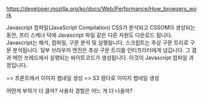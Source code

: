 https://developer.mozilla.org/ko/docs/Web/Performance/How_browsers_work

Javascript 컴파일(JavaScript Compilation)
CSS가 분석되고 CSSOM이 생성되는 동안, 프리 스캐너 덕에 Javascript 파일 같은 다른 자원도 다운로드 됩니다. Javascript는 해석, 컴파일, 구문 분석 및 실행됩니다. 스크립트는 추상 구문 트리로 구문 분석됩니다. 일부 브라우저 엔진은 추상 구문 트리를 인터프리터에게 넘깁니다. 그 결과 메인 쓰레드에서 실행되는 바이트코드가 생성됩니다. 이것이 Javascript 컴파일 과정입니다.

=> 프론트에서 이미지 썸네일 생성
=> S3 람다로 이미지 썸네일 생성

어떤게 부하가 더 클까?
사용자 경험은 어느 게 더 나을까?
